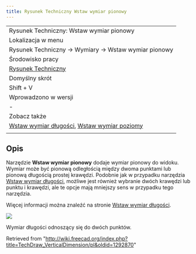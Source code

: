 ```yaml
---
title: Rysunek Techniczny Wstaw wymiar pionowy
---
```

|  |
| --- |
| Rysunek Techniczny: Wstaw wymiar pionowy |
| Lokalizacja w menu |
| Rysunek Techniczny → Wymiary → Wstaw wymiar pionowy |
| Środowisko pracy |
| [Rysunek Techniczny](/TechDraw_Workbench/pl "TechDraw Workbench/pl") |
| Domyślny skrót |
| Shift + V |
| Wprowadzono w wersji |
| - |
| Zobacz także |
| [Wstaw wymiar długości](/TechDraw_LengthDimension/pl "TechDraw LengthDimension/pl"), [Wstaw wymiar poziomy](/TechDraw_HorizontalDimension/pl "TechDraw HorizontalDimension/pl") |
|  |

## Opis

Narzędzie **Wstaw wymiar pionowy** dodaje wymiar pionowy do widoku. Wymiar może być pionową odległością między dwoma punktami lub pionową długością prostej krawędzi. Podobnie jak w przypadku narzędzia [Wstaw wymiar długości](/TechDraw_LengthDimension/pl "TechDraw LengthDimension/pl"), możliwe jest również wybranie dwóch krawędzi lub punktu i krawędzi, ale te opcje mają mniejszy sens w przypadku tego narzędzia.

Więcej informacji można znaleźć na stronie [Wstaw wymiar długości](/TechDraw_LengthDimension/pl "TechDraw LengthDimension/pl").

![](/images/TechDraw_Dimension_Vertical_example.png)

Wymiar długości odnoszący się do dwóch punktów.

Retrieved from "<http://wiki.freecad.org/index.php?title=TechDraw_VerticalDimension/pl&oldid=1292870>"